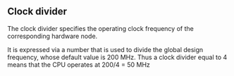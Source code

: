 ## Clock divider

The clock divider specifies the operating clock frequency of the corresponding hardware node.

It is expressed via a number that is used to divide the global design
frequency, whose default value is 200 MHz. Thus a clock divider equal to 4 means that the CPU operates at 200/4 = 50 MHz
